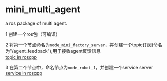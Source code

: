 # mini_multi_agent
a ros package of multi agent.


1 创建一个ros包（可编译)


2 将第一个节点命名为`node_mini_factory_server`，并创建一个topic订阅(命名为"/agent_feedback"),用于接收agent反馈信息  
[topic in roscpp][1]

3 在第二个节点中，命名节点为`node_robot_1`，并创建一个service server  
[service in roscpp][2]

[1]: https://sychaichangkun.gitbooks.io/ros-tutorial-icourse163/content/chapter6/6.3.html
[2]: https://sychaichangkun.gitbooks.io/ros-tutorial-icourse163/content/chapter6/6.4.html
